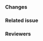 ### Changes

<!-- Give an overview. -->

### Related issue

<!-- If this MR refers a JIRA issue please uncomment one of the lines below and insert the issue number -->
<!-- Clickup issue [ETH-XXX](https://app.clickup.com/t/XXX)-->

<!-- If this PR closes an issue please uncomment the line below and insert the issue number -->
<!-- Closes #ISSUE_NUMBER.-->

<!-- If this PR refers an issue please uncomment the line below and insert the issue number -->
<!-- Refs #ISSUE_NUMBER.-->

<!-- Attach visuals to check the updates here –>

<!-- If not applicable please uncomment the line below -->
<!-- _Not Applicable_ -->

### Reviewers

